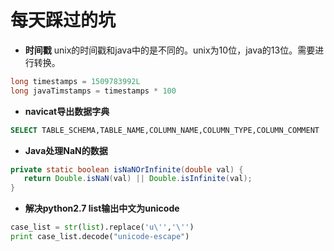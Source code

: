 # 每天踩过的坑

- **时间戳**
unix的时间戳和java中的是不同的。unix为10位，java的13位。需要进行转换。

 ```java
 long timestamps = 1509783992L
long javaTimstamps = timestamps * 100
 ```
- **navicat导出数据字典**

 ```sql
 SELECT TABLE_SCHEMA,TABLE_NAME,COLUMN_NAME,COLUMN_TYPE,COLUMN_COMMENT  FROM information_schema.columns WHERE TABLE_SCHEMA='table name'
 ```
- **Java处理NaN的数据**

 ```java
private static boolean isNaNOrInfinite(double val) {
    return Double.isNaN(val) || Double.isInfinite(val);
}
 ```

- **解决python2.7 list输出中文为unicode**

 ```python
case_list = str(list).replace('u\'','\'')
print case_list.decode("unicode-escape")
```

